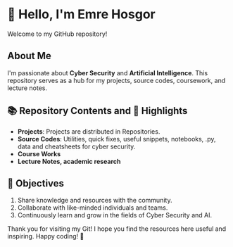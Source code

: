 # 👋 Hello, I'm Emre Hosgor

Welcome to my GitHub repository!

## About Me

I'm passionate about **Cyber Security** and **Artificial Intelligence**. This repository serves as a hub for my projects, source codes, coursework, and lecture notes.

## 📚 Repository Contents and 🚀 Highlights

- **Projects**: Projects are distributed in Repositories.
- **Source Codes**: Utilities, quick fixes, useful snippets, notebooks, .py, data and cheatsheets for cyber security.
- **Course Works**
- **Lecture Notes, academic research**

## 🎯 Objectives
1. Share knowledge and resources with the community.
2. Collaborate with like-minded individuals and teams.
3. Continuously learn and grow in the fields of Cyber Security and AI.


Thank you for visiting my Git! I hope you find the resources here useful and inspiring. Happy coding! 🚀
